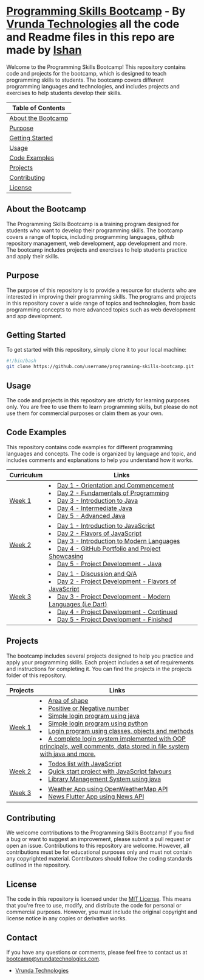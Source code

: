 # [Programming Skills Bootcamp](https://github.com/priteshhirpara17/programming-skills-bootcamp) - By [Vrunda Technologies](http://www.vrundatechnologies.com) all the code and Readme files in this repo are made by [Ishan](https://github.com/Ishan3450)

Welcome to the Programming Skills Bootcamp! This repository contains code and projects for the bootcamp, which is designed to teach programming skills to students. The bootcamp covers different programming languages and technologies, and includes projects and exercises to help students develop their skills.

|Table of Contents|
|-----------------|
|[About the Bootcamp](#about-the-bootcamp)|
|[Purpose](#purpose)|
|[Getting Started](#getting-started)|
|[Usage](#usage)|
|[Code Examples](#code-examples)|
|[Projects](#projects)|
|[Contributing](#contributing)|
|[License](#license)|

## About the Bootcamp

The Programming Skills Bootcamp is a training program designed for students who want to develop their programming skills. The bootcamp covers a range of topics, including programming languages, github repository management, web development, app development and more. The bootcamp includes projects and exercises to help students practice and apply their skills.

## Purpose

The purpose of this repository is to provide a resource for students who are interested in improving their programming skills. The programs and projects in this repository cover a wide range of topics and technologies, from basic programming concepts to more advanced topics such as web development and app development.

## Getting Started

To get started with this repository, simply clone it to your local machine:

```bash
#!/bin/bash
git clone https://github.com/username/programming-skills-bootcamp.git
```

## Usage

The code and projects in this repository are strictly for learning purposes only. You are free to use them to learn programming skills, but please do not use them for commercial purposes or claim them as your own.

## Code Examples

This repository contains code examples for different programming languages and concepts. The code is organized by language and topic, and includes comments and explanations to help you understand how it works.

|Curriculum| Links     |
|----------|--------|
| [Week 1](/Week1/) |<li>[Day 1 - Orientation and Commencement](README.md)</li><li>[Day 2 - Fundamentals of Programming](/Week1/Day2/)</li><li>[Day 3 - Introduction to Java](/Week1/Day3/)</li><li>[Day 4 - Intermediate Java](/Week1/Day4/)</li><li>[Day 5 - Advanced Java](/Week1/Day5/)</li>|
|[Week 2](/Week2/)|<li>[Day 1 - Introduction to JavaScript](/Week2/Day1/)</li><li>[Day 2 - Flavors of JavaScript](/Week2/Day2/)</li><li>[Day 3 - Introduction to Modern Languages](/Week2/Day3/)</li><li>[Day 4 - GitHub Portfolio and Project Showcasing](/Week2/Day4/)</li><li>[Day 5 - Project Development - Java](/Week2/Day5/)</li>|
|[Week 3](/Week3/)|<li>[Day 1 - Discussion and Q/A](/Week3/)</li><li>[Day 2 - Project Development - Flavors of JavaScript](/Week3/README.md)</li><li>[Day 3 - Project Development - Modern Languages (i.e Dart)](/Week3/Day3/)</li><li>[Day 4 - Project Development - Continued](/Week3/)</li><li>[Day 5 - Project Development - Finished](/Week3/)</li>|


## Projects

The bootcamp includes several projects designed to help you practice and apply your programming skills. Each project includes a set of requirements and instructions for completing it. You can find the projects in the projects folder of this repository.

|Projects| Links |
|--------|------ |
|[Week 1](/Week1/)| <li>[Area of shape](Week1/Day2/Project/Area.java)</li> <li>[Positive or Negative number](Week1/Day2/Project/PositiveOrNegative.java)</li> <li>[Simple login program using java](Week1/Day2/Project/SimpleLogin.java)</li> <li>[Simple login program using python](Week1/Day2/Project/pythonLogin.py)</li> <li>[Login program using classes, objects and methods](/Week1/Day3/Project/LoginSystemUsingClassAndObjects.java)</li> <li>[A complete login system implemented with OOP principals, well comments, data stored in file system with java and more.](/Week1/Day4/Project/)</li> |
|[Week 2](/Week2/)| <li>[Todos list with JavaScript](/Week2/Day1/Project/)</li> <li>[Quick start project with JavaScript falvours](/Week2/Day2/Project/)</li><li>[Library Management System using java](/Week2/Day5/)</li> |
|[Week 3](/Week3/)|<li>[Weather App using OpenWeatherMap API](/Week3/Day2/)</li><li>[News Flutter App using News API](/Week3/Day3/)</li>|


## Contributing

We welcome contributions to the Programming Skills Bootcamp! If you find a bug or want to suggest an improvement, please submit a pull request or open an issue. Contributions to this repository are welcome. However, all contributions must be for educational purposes only and must not contain any copyrighted material. Contributors should follow the coding standards outlined in the repository.

## License

The code in this repository is licensed under the [MIT License](LICENSE.md). This means that you're free to use, modify, and distribute the code for personal or commercial purposes. However, you must include the original copyright and license notice in any copies or derivative works.

## Contact

If you have any questions or comments, please feel free to contact us at bootcamp@vrundatechnologies.com.

- [Vrunda Technologies](https://www.vrundatechnologies.com)

